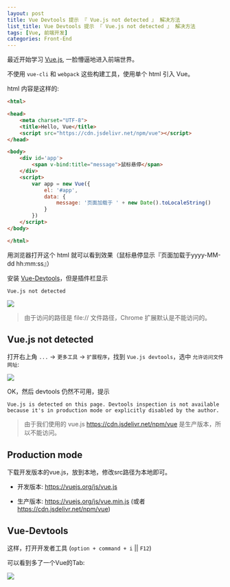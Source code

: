 ```yaml
---
layout: post
title: Vue Devtools 提示 『 Vue.js not detected 』 解决方法
list_title: Vue Devtools 提示 『 Vue.js not detected 』 解决方法
tags: [Vue, 前端开发]
categories: Front-End
---
```


最近开始学习 [Vue.js](https://cn.vuejs.org/), 一脸懵逼地进入前端世界。

不使用 `vue-cli` 和 `webpack` 这些构建工具，使用单个 html 引入 Vue。

html 内容是这样的:

``` html
<html>

<head>
    <meta charset="UTF-8">
    <title>Hello, Vue</title>
    <script src="https://cdn.jsdelivr.net/npm/vue"></script>
</head>

<body>
    <div id='app'>
        <span v-bind:title="message">鼠标悬停</span>
    </div>
    <script>
        var app = new Vue({
            el: '#app',
            data: {
                message: '页面加载于 ' + new Date().toLocaleString()
            }
        })
    </script>
</body>

</html>
```

<!-- more -->

用浏览器打开这个 html 就可以看到效果（鼠标悬停显示『页面加载于yyyy-MM-dd hh:mm:ss』）

安装 [Vue-Devtools](https://chrome.google.com/webstore/detail/nhdogjmejiglipccpnnnanhbledajbpd)，但是插件栏显示

`Vue.js not detected`

![](https://fangr-cc-image.oss-cn-beijing.aliyuncs.com/18-8-16/41087835.jpg)

> 由于访问的路径是 file:// 文件路径，Chrome 扩展默认是不能访问的。

## Vue.js not detected

打开右上角 `...` -> `更多工具` -> `扩展程序`，找到 `Vue.js devtools`，选中 `允许访问文件网址`:

![](https://fangr-cc-image.oss-cn-beijing.aliyuncs.com/18-8-16/14411118.jpg)

OK，然后 devtools 仍然不可用，提示

`Vue.js is detected on this page. Devtools inspection is not available because it's in production mode or explicitly disabled by the author.`

> 由于我们使用的 vue.js <https://cdn.jsdelivr.net/npm/vue> 是生产版本，所以不能访问。

## Production mode

下载开发版本的vue.js，放到本地，修改src路径为本地即可。

* 开发版本: https://vuejs.org/js/vue.js

* 生产版本: https://vuejs.org/js/vue.min.js (或者 https://cdn.jsdelivr.net/npm/vue)


## Vue-Devtools

这样，打开开发者工具 (`option + command + i` || `F12`)

可以看到多了一个Vue的Tab:

![](https://fangr-cc-image.oss-cn-beijing.aliyuncs.com/18-8-16/10548580.jpg)
